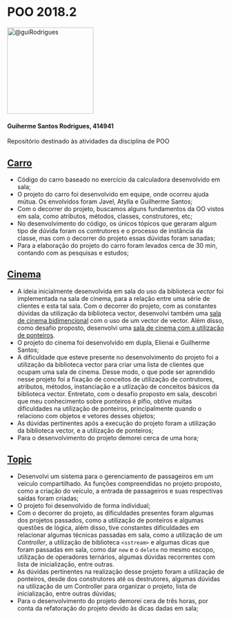 # POO 2018.2

<img class="avatar rounded-2" src="https://avatars1.githubusercontent.com/u/38701384?s=400&amp;u=e41bebc98d26b89e023a1aa3b29516b9fca940c8&amp;v=4" width="200" height="200" alt="@guiRodrigues">

#### Guiherme Santos Rodrigues, 414941
Repositório destinado às atividades da disciplina de POO


## [Carro](https://github.com/guiRodrigues/poo-2018.2/tree/master/Carro)
- Código do carro baseado no exercício da calculadora desenvolvido em sala;
- O projeto do carro foi desenvolvido em equipe, onde ocorreu ajuda mútua. Os envolvidos foram Javel, Atylla e Guilherme Santos;
- Com o decorrer do projeto, buscamos alguns fundamentos da OO vistos em sala, como atributos, métodos, classes, construtores, etc;
- No desenvolvimento do código, os únicos tópicos que geraram algum tipo de dúvida foram os contrutores e o processo de instância da classe, mas com o decorrer do projeto essas dúvidas foram sanadas;
- Para a elaboração do projeto do carro foram levados cerca de 30 min, contando com as pesquisas e estudos;


## [Cinema](https://github.com/guiRodrigues/poo-2018.2/tree/master/Cinema)
- A ideia inicialmente desenvolvida em sala do uso da biblioteca *vector* foi implementada na sala de cinema, para a relação entre uma série de clientes e esta tal sala. Com o decorrer do projeto, com as constantes dúvidas da utilização da biblioteca vector, desenvolvi também  uma [sala de cinema bidimencional](https://github.com/guiRodrigues/poo-2018.2/blob/master/Cinema/bidimensional.cpp) com o uso de um vector de vector. Além disso, como desafio proposto, desenvolvi uma [sala de cinema com a utilização de ponteiros](https://github.com/guiRodrigues/poo-2018.2/blob/master/Cinema/cinemaPonteiros.cpp).
- O projeto do cinema foi desenvolvido em dupla, Elienai e Guilherme Santos;
- A dificuldade que esteve presente no desenvolvimento do projeto foi a utilização da biblioteca vector para criar uma lista de clientes que ocupam uma sala de cinema. Desse modo, o que pode ser aprendido nesse projeto foi a fixação de conceitos de utilização de contrutores, atributos, métodos, instanciação e a utlização de conceitos básicos da biblioteca vector. Entretato, com o desafio proposto em sala, descobri que meu conhecimento sobre ponteiros é pífio, obtive muitas dificuldades na utilização de ponteiros, principalmente quando o relaciono com objetos e vetores desses objetos;
- As dúvidas pertinentes após a execução do projeto foram a utilização da biblioteca vector, e a utilização de ponteiros;
- Para o desenvolvimento do projeto demorei cerca de uma hora;

## [Topic](https://github.com/guiRodrigues/poo-2018.2/tree/master/Topic)
- Desenvolvi um sistema para o gerenciamento de passageiros em um veículo compartilhado. As funções compreendidas no projeto proposto, como a criação do veículo, a entrada de passageiros e suas respectivas saídas foram criadas;
- O projeto foi desenvolvido de forma individual;
- Com o decorrer do projeto, as dificuldades presentes foram algumas dos projetos passados, como a utilização de ponteiros e algumas questões de lógica, além disso, tive constantes dificuldades em relacionar algumas técnicas passadas em sala, como a utilização de um _Controller_, a utilização de biblioteca ```<sstream>``` e algumas dicas que foram passadas em sala, como dar `new` e o `delete` no mesmo escopo, utilização de operadores ternários, algumas dúvidas recorrentes com lista de inicialização, entre outras.
- As dúvidas pertinentes na realização desse projeto foram a utilização de ponteiros, desde dos construtores até os destrutores, algumas dúvidas na utilização de um Controller para organizar o projeto, lista de inicialização, entre outras dúvidas;
- Para o desenvolvimento do projeto demorei cera de três horas, por conta da refatoração do projeto devido às dicas dadas em sala;
